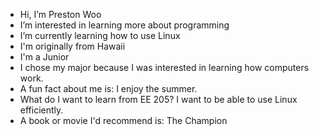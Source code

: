 - Hi, I’m Preston Woo
- I’m interested in learning more about programming 
- I’m currently learning how to use Linux
- I'm originally from Hawaii
- I'm a Junior
- I chose my major because I was interested in learning how computers work.
- A fun fact about me is: I enjoy the summer.
- What do I want to learn from EE 205? I want to be able to use Linux efficiently. 
- A book or movie I'd recommend is: The Champion
